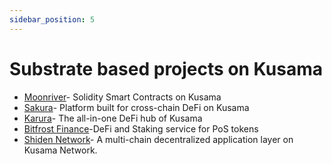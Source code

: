 ```yaml
---
sidebar_position: 5
---
```


# Substrate based projects on Kusama

-   [Moonriver](https://moonbeam.network/networks/moonriver/)- Solidity Smart Contracts on Kusama
-   [Sakura](https://clover.finance/sakura)- Platform built for cross-chain DeFi on Kusama
-   [Karura](https://acala.network/karura)- The all-in-one DeFi hub of Kusama
-   [Bitfrost Finance](https://bifrost.finance/)-DeFi and Staking service for PoS tokens
-   [Shiden Network](https://shiden.astar.network/)- A multi-chain decentralized application layer on Kusama Network.
